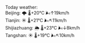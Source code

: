 Today weather:  
Beijing: 🌩  🌡️+20°C 🌬️↑19km/h  
Tianjin: ☀️   🌡️+21°C 🌬️↖11km/h  
Shijiazhuang: 🌦   🌡️+23°C 🌬️↓8km/h  
Tangshan: ☀️   🌡️+19°C 🌬️↖10km/h  
